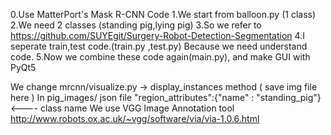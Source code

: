 0.Use MatterPort's Mask R-CNN Code
1.We start from balloon.py (1 class)
2.We need 2 classes (standing pig,lying pig) 
3.So we refer to https://github.com/SUYEgit/Surgery-Robot-Detection-Segmentation
4.I seperate train,test code.(train.py ,test.py) Because we need understand code.
5.Now we combine these code again(main.py), and make GUI with PyQt5

We change mrcnn/visualize.py  -> display_instances method ( save img file here )
In pig_images/   json file "region_attributes":{"name" : "standing_pig"} <---- class name
We use VGG Image Annotation tool http://www.robots.ox.ac.uk/~vgg/software/via/via-1.0.6.html
